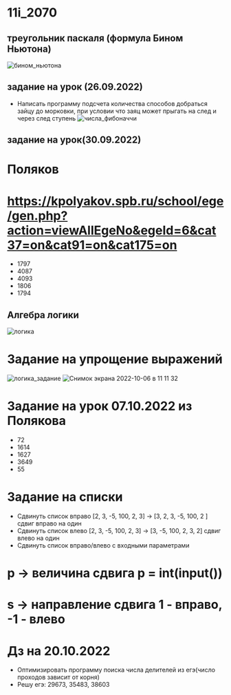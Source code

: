 # 11i_2070

## треугольник паскаля (формула Бином Ньютона)
![бином_ньютона](https://user-images.githubusercontent.com/90249513/192216607-9ebed699-bfca-4fb1-94ac-37a5a268d807.png)

## задание на урок (26.09.2022)
+ Написать программу подсчета количества способов добраться зайцу до морковки, при условии что заяц может прыгать на след и через след ступень
![числа_фибоначчи](https://user-images.githubusercontent.com/90249513/192216626-051620a2-a604-420f-a3c9-fdf309338d8c.png)

## задание на урок(30.09.2022)
# Поляков
# https://kpolyakov.spb.ru/school/ege/gen.php?action=viewAllEgeNo&egeId=6&cat37=on&cat91=on&cat175=on
+ 1797
+ 4087
+ 4093
+ 1806
+ 1794

## Алгебра логики
![логика](https://user-images.githubusercontent.com/90249513/193522231-aa08dd49-3c8e-4693-a368-853bf3345fe1.jpeg)

# Задание на упрощение выражений

![логика_задание](https://user-images.githubusercontent.com/90249513/193532882-a53aa096-fb7f-4c0d-9b6f-442c2228b5fa.png)
![Снимок экрана 2022-10-06 в 11 11 32](https://user-images.githubusercontent.com/90249513/194258869-31757c26-f71d-4a2a-b77a-6e6b8e4b4b59.png)

# Задание на урок 07.10.2022 из Полякова
+ 72
+ 1614
+ 1627
+ 3649
+ 55

# Задание на списки
+ Сдвинуть список вправо [2, 3, -5, 100, 2, 3] -> [3, 2, 3, -5, 100, 2 ] сдвиг вправо на один
+ Сдвинуть список влево [2, 3, -5, 100, 2, 3] -> [3, -5, 100, 2, 3, 2] сдвиг влево на один
+ Сдвинуть список вправо/влево с входными параметрами
# p -> величина сдвига p = int(input())
# s -> направление сдвига 1 - вправо, -1 - влево

# Дз на 20.10.2022
+ Оптимизировать программу поиска числа делителей из егэ(число проходов зависит от корня)
+ Решу егэ: 29673, 35483, 38603
